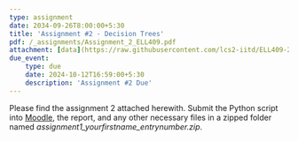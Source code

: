 ```yaml
---
type: assignment
date: 2034-09-26T8:00:00+5:30
title: 'Assignment #2 - Decision Trees'
pdf: /_assignments/Assignment_2_ELL409.pdf
attachment: [data](https://raw.githubusercontent.com/lcs2-iitd/ELL409-2401/refs/heads/main/_assignments/data.zip)
due_event: 
    type: due
    date: 2024-10-12T16:59:00+5:30
    description: 'Assignment #2 Due'
---
```

Please find the assignment 2 attached herewith.
Submit the Python script into [Moodle](https://moodle.iitd.ac.in/mod/assign/view.php?id=125913), the report, and any other necessary files in a zipped folder named *assignment1_yourfirstname_entrynumber.zip*.
